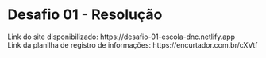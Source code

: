<h1> Desafio 01 - Resolução <br> </h1>
Link do site disponibilizado: https://desafio-01-escola-dnc.netlify.app<br>
Link da planilha de registro de informações: https://encurtador.com.br/cXVtf
